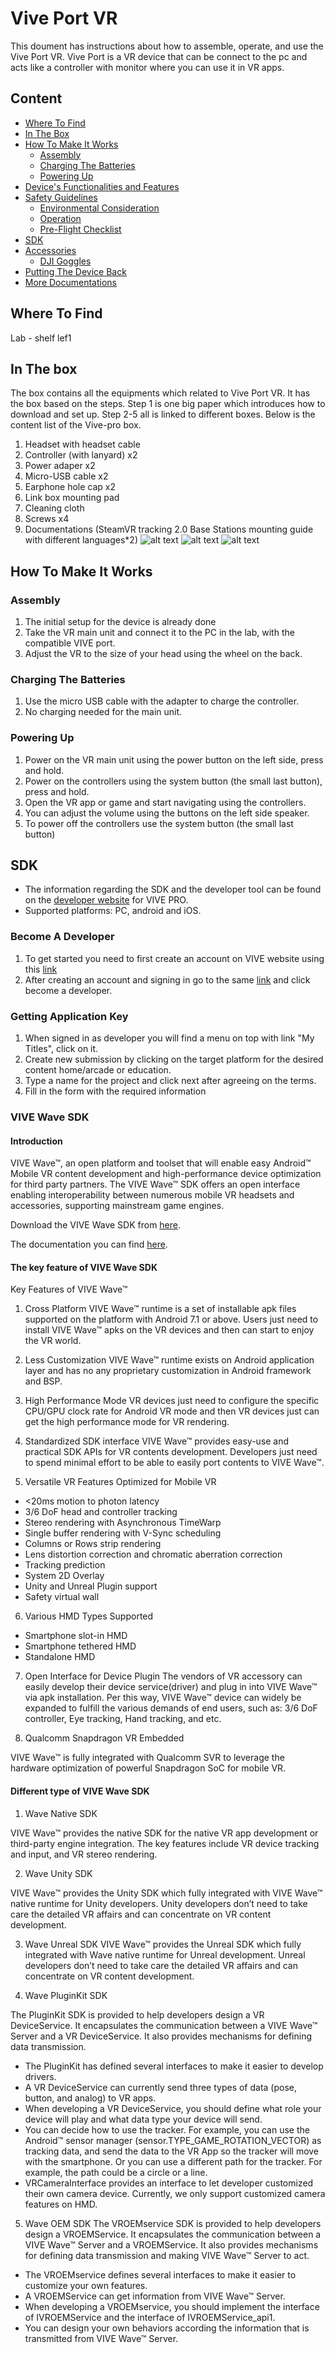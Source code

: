 # Vive Port VR

This doument has instructions about how to assemble, operate, and use the Vive Port VR.
Vive Port is a VR device that can be connect to the pc and acts like a controller with monitor where you can use it in VR apps.


## Content

* [Where To Find](#where-to-find)
* [In The Box](#in-the-box)
* [How To Make It Works](#how-to-make-it-works)
  * [Assembly](#assembly)
  * [Charging The Batteries](#charging-the-batteries)
  * [Powering Up](#powering-up)
* [Device's Functionalities and Features](#devices-functionalities-and-features)
* [Safety Guidelines](#safety-guidelines)
  * [Environmental Consideration](#environmental-consideration)
  * [Operation](#operation)
  * [Pre-Flight Checklist](pre-flight-checklist)
* [SDK](#sdk)
* [Accessories](#accessories)
  * [DJI Goggles](DJIGoggles)
* [Putting The Device Back](#putting-the-device-back)
* [More Documentations](more-documentations)


## Where To Find
Lab - shelf lef1

## In The box
The box contains all the equipments which related to Vive Port VR. It has the box based on the steps. Step 1 is one big paper which introduces how to download and set up. Step 2-5 all is linked to different boxes. Below is the content list of the Vive-pro box.
1. Headset with headset cable
2. Controller (with lanyard) x2
3. Power adaper x2
4. Micro-USB cable x2
5. Earphone hole cap x2
6. Link box mounting pad
7. Cleaning cloth
8. Screws x4
9. Documentations (SteamVR tracking 2.0 Base Stations mounting guide with different languages*2)
![alt text](/images/Box.jpg)
![alt text](/images/orderOfContent.jpg)
![alt text](/images/ContentDetails.jpg)

## How To Make It Works

### Assembly

1. The initial setup for the device is already done
2. Take the VR main unit and connect it to the PC in the lab, with the compatible VIVE port.
3. Adjust the VR to the size of your head using the wheel on the back.

### Charging The Batteries

1. Use the micro USB cable  with the adapter to charge the controller.
2. No charging needed for the main unit.

### Powering Up

1. Power on the VR main unit using the power button on the left side, press and hold.
2. Power on the controllers using the system button (the small last button), press and hold.
3. Open the VR app or game and start navigating using the controllers.
4. You can adjust the volume using the buttons on the left side speaker.
5. To power off the controllers use the system button (the small last button)

## SDK

* The information regarding the SDK and the developer tool can be found on the [developer website](https://developer.vive.com/us/) for VIVE PRO.
* Supported platforms: PC, android and iOS.


### Become A Developer
1. To get started you need to first create an account on VIVE website using this [link](https://developer.viveport.com/console?__woopraid=hMlphcsTYmDy&_ga=2.12836916.248110000.1562852303-399269017.1562852303)
2. After creating an account and signing in go to the same [link](https://developer.viveport.com/console?__woopraid=hMlphcsTYmDy&_ga=2.12836916.248110000.1562852303-399269017.1562852303) and click become a developer.

### Getting Application Key
1. When signed in as developer you will find a menu on top with link "My Titles", click on it.
2. Create new submission by clicking on the target platform for the desired content home/arcade or education.
3. Type a name for the project and click next after agreeing on the terms.
4. Fill in the form with the required information

### VIVE Wave SDK

#### Introduction
VIVE Wave™, an open platform and toolset that will enable easy Android™ Mobile VR content development and high-performance device optimization for third party partners. The VIVE Wave™ SDK offers an open interface enabling interoperability between numerous mobile VR headsets and accessories, supporting mainstream game engines.

Download the VIVE Wave SDK from [here](https://developer.vive.com/resources/knowledgebase/wave-sdk/).

The documentation you can find [here](https://hub.vive.com/en-US/profile/documents).

#### The key feature of VIVE Wave SDK
Key Features of VIVE Wave™
1. Cross Platform
VIVE Wave™ runtime is a set of installable apk files supported on the platform with Android 7.1 or above. Users just need to install VIVE Wave™ apks on the VR devices and then can start to enjoy the VR world.

2. Less Customization
VIVE Wave™ runtime exists on Android application layer and has no any proprietary customization in Android framework and BSP.

3. High Performance Mode
VR devices just need to configure the specific CPU/GPU clock rate for Android VR mode and then VR devices just can get the high performance mode for VR rendering.

4. Standardized SDK interface
VIVE Wave™ provides easy-use and practical SDK APIs for VR contents development. Developers just need to spend minimal effort to be able to easily port contents to VIVE Wave™.

5. Versatile VR Features Optimized for Mobile VR
 * <20ms motion to photon latency
 * 3/6 DoF head and controller tracking
 * Stereo rendering with Asynchronous TimeWarp
 * Single buffer rendering with V-Sync scheduling
 * Columns or Rows strip rendering
 * Lens distortion correction and chromatic aberration correction
 * Tracking prediction
 * System 2D Overlay
 * Unity and Unreal Plugin support
 * Safety virtual wall

6. Various HMD Types Supported
 * Smartphone slot-in HMD
 * Smartphone tethered HMD
 * Standalone HMD

7. Open Interface for Device Plugin
 The vendors of VR accessory can easily develop their device service(driver) and plug in into VIVE Wave™ via apk installation. Per this way, VIVE Wave™ device can widely be expanded to fulfill the various demands of end users, such as: 3/6 DoF controller, Eye tracking, Hand tracking, and etc.

8. Qualcomm Snapdragon VR Embedded

VIVE Wave™ is fully integrated with Qualcomm SVR to leverage the hardware optimization of powerful Snapdragon SoC for mobile VR.

#### Different type of VIVE Wave SDK

1. Wave Native SDK

VIVE Wave™ provides the native SDK for the native VR app development or third-party engine integration. The key features include VR device tracking and input, and VR stereo rendering.

2. Wave Unity SDK

VIVE Wave™ provides the Unity SDK which fully integrated with VIVE Wave™ native runtime for Unity developers. Unity developers don’t need to take care the detailed VR affairs and can concentrate on VR content development.

3. Wave Unreal SDK
VIVE Wave™ provides the Unreal SDK which fully integrated with Wave native runtime for Unreal development. Unreal developers don’t need to take care the detailed VR affairs and can concentrate on VR content development.

4. Wave PluginKit SDK

The PluginKit SDK is provided to help developers design a VR DeviceService. It encapsulates the communication between a VIVE Wave™ Server and a VR DeviceService. It also provides mechanisms for defining data transmission.
 * The PluginKit has defined several interfaces to make it easier to develop drivers.
 * A VR DeviceService can currently send three types of data (pose, button, and analog) to VR apps.
 * When developing a VR DeviceService, you should define what role your device will play and what data type your device will send.
 * You can decide how to use the tracker. For example, you can use the Android™ sensor manager (sensor.TYPE_GAME_ROTATION_VECTOR) as tracking data, and send the data to the VR App so the tracker will move with the smartphone. Or you can use a different path for the tracker. For example, the path could be a circle or a line.
 * VRCameraInterface provides an interface to let developer customized their own camera device. Currently, we only support customized camera features on HMD.

5. Wave OEM SDK
The VROEMservice SDK is provided to help developers design a VROEMService. It encapsulates the communication between a VIVE Wave™ Server and a VROEMService. It also provides mechanisms for defining data transmission and making VIVE Wave™ Server to act.
 * The VROEMservice defines several interfaces to make it easier to customize your own features.
 * A VROEMService can get information from VIVE Wave™ Server.
 * When developing a VROEMservice, you should implement the interface of IVROEMService and the interface of IVROEMService_api1.
 * You can design your own behaviors according the information that is transmitted from VIVE Wave™ Server.

